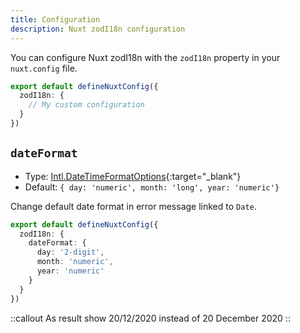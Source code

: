 ```yaml
---
title: Configuration
description: Nuxt zodI18n configuration 
---
```


You can configure  Nuxt zodI18n with the `zodI18n` property in your `nuxt.config` file.

```ts [nuxt.config.ts]
export default defineNuxtConfig({
  zodI18n: {
    // My custom configuration
  }
})
```

## `dateFormat`

- Type: [Intl.DateTimeFormatOptions](https://developer.mozilla.org/fr/docs/Web/JavaScript/Reference/Global_Objects/Intl/DateTimeFormat/DateTimeFormat){:target="_blank"}
- Default: `{ day: 'numeric', month: 'long', year: 'numeric'}`

Change default date format in error message linked to `Date`.

```ts [nuxt.config.ts]
export default defineNuxtConfig({
  zodI18n: {
    dateFormat: {
      day: '2-digit',
      month: 'numeric',
      year: 'numeric'
    }
  }
})
```

::callout
As result show 20/12/2020 instead of 20 December 2020
::
